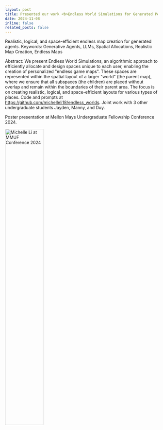 ```yaml
---
layout: post
title: Presented our work <b>Endless World Simulations for Generated Personas</b> at the Mellon Mays Undergraduate Fellowship Western Regional Conference. 
date: 2024-11-08 
inline: false
related_posts: false
---
```


Realistic, logical, and space-efficient endless map creation for generated agents.
Keywords: Generative Agents, LLMs, Spatial Allocations, Realistic Map Creation, Endless Maps

Abstract: We present Endless World Simulations, an algorithmic approach to efficiently allocate and design spaces unique to each user, enabling the creation of personalized "endless game maps". These spaces are represented within the spatial layout of a larger "world" (the parent map), where we ensure that all subspaces (the children) are placed without overlap and remain within the boundaries of their parent area. The focus is on creating realistic, logical, and space-efficient layouts for various types of places. Code and prompts at https://github.com/michelleli18/endless_worlds. Joint work with 3 other undergraduate students Jayden, Manny, and Duy. 

Poster presentation at Mellon Mays Undergraduate Fellowship Conference 2024. 

<img src="/assets/img/mmuf2024.jpeg" alt="Michelle Li at MMUF Conference 2024" width="50%" height="auto">
